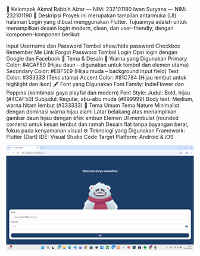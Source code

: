 👥 Kelompok
Akmal Rabbih Aizar — NIM: 232101180
Iwan Suryana — NIM: 232101190
📝 Deskripsi
Proyek ini merupakan tampilan antarmuka (UI) halaman Login yang dibuat menggunakan Flutter.
Tujuannya adalah untuk menampilkan desain login modern, clean, dan user-friendly, dengan komponen-komponen berikut:

Input Username dan Password
Tombol show/hide password
Checkbox Remember Me
Link Forgot Password
Tombol Login
Opsi login dengan Google dan Facebook
🎨 Tema & Desain
🌈 Warna yang Digunakan
Primary Color: #4CAF50 (Hijau daun – digunakan untuk tombol dan elemen utama)
Secondary Color: #E8F5E9 (Hijau muda – background input field)
Text Color: #333333 (Teks utama)
Accent Color: #81C784 (Hijau lembut untuk highlight dan ikon)
🖋️ Font yang Digunakan
Font Family: IndieFlower dan Poppins (kombinasi gaya playful dan modern)
Font Style:
Judul: Bold, hijau (#4CAF50)
Subjudul: Regular, abu-abu muda (#999999)
Body text: Medium, warna hitam lembut (#333333)
🌿 Tema Umum
Tema Nature Minimalist dengan dominasi warna hijau alami
Latar belakang atas menampilkan gambar daun hijau dengan efek embun
Elemen UI membulat (rounded corners) untuk kesan lembut dan ramah
Desain flat tanpa bayangan berat, fokus pada kenyamanan visual
⚙️ Teknologi yang Digunakan
Framework: Flutter (Dart)
IDE: Visual Studio Code
Target Platform: Android & iOS

![alt text](https://github.com/corazon193/UI-Login/blob/main/Screenshot%202025-10-25%20200715.png?raw=true)
